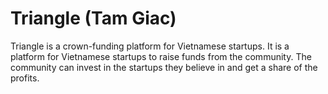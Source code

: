 # Triangle (Tam Giac)

Triangle is a crown-funding platform for Vietnamese startups. It is a platform for Vietnamese startups to raise funds from the community. The community can invest in the startups they believe in and get a share of the profits.
